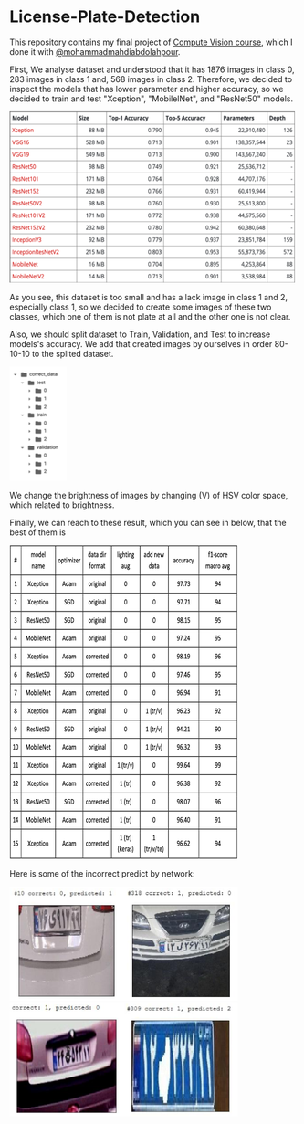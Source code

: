 # License-Plate-Detection

This repository contains my final project of [Compute Vision course](https://github.com/mahsawz/Computer-Vision-Course), which I done it with [@mohammadmahdiabdolahpour](https://github.com/mohammadmahdiabdollahpour).

First, We analyse dataset and understood that it has 1876 images in class 0, 283 images in class 1 and, 568 images in class 2. Therefore, we decided to inspect the models that has lower parameter and higher accuracy, so we decided to train and test "Xception", "MobilelNet", and "ResNet50" models.

<img src="https://github.com/mahsawz/License-Plate-Detection/blob/main/images/models.png" height=300 width=500>

As you see, this dataset is too small and has a lack image in class 1 and 2, especially class 1, so we decided to create some images of these two classes, which one of them is not plate at all and the other one is not clear.

Also, we should split dataset to Train, Validation, and Test to increase models's accuracy. We add that created images by ourselves in order 80-10-10 to the splited dataset.

<img src="https://github.com/mahsawz/License-Plate-Detection/blob/main/images/correct-dataset.png" height=200 width=100>

We change the brightness of images by changing (V) of HSV color space, which related to brightness.

Finally, we can reach to these result, which you can see in below, that the best of them is

<img src="https://github.com/mahsawz/License-Plate-Detection/blob/main/images/results.png" height=550 width=400>

Here is some of the incorrect predict by network:

<img src="https://github.com/mahsawz/License-Plate-Detection/blob/main/images/img1.png" height=200 width=200><img src="https://github.com/mahsawz/License-Plate-Detection/blob/main/images/img2.png" height=200 width=200><img src="https://github.com/mahsawz/License-Plate-Detection/blob/main/images/img3.png" height=200 width=200><img src="https://github.com/mahsawz/License-Plate-Detection/blob/main/images/img4.png" height=200 width=200>
